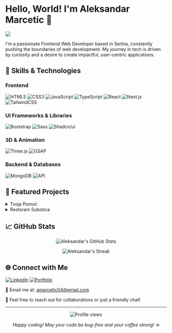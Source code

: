 # Hello, World! I'm Aleksandar Marcetic 👋

<p align="start">
  <img src="https://readme-typing-svg.herokuapp.com/?lines=Frontend+Web+Developer;Always+learning+new+things&font=Fira%20Code&center=true&width=440&height=45&color=f75c7e&vCenter=true&size=22">
</p>

I'm a passionate Frontend Web Developer based in Serbia, constantly pushing the boundaries of web development. My journey in tech is driven by curiosity and a desire to create impactful, user-centric applications.

## 🚀 Skills & Technologies

### Frontend
![HTML5](https://img.shields.io/badge/-HTML5-E34F26?style=flat-square&logo=html5&logoColor=white)
![CSS3](https://img.shields.io/badge/-CSS3-1572B6?style=flat-square&logo=css3)
![JavaScript](https://img.shields.io/badge/-JavaScript-F7DF1E?style=flat-square&logo=javascript&logoColor=black)
![TypeScript](https://img.shields.io/badge/-TypeScript-007ACC?style=flat-square&logo=typescript&logoColor=white)
![React](https://img.shields.io/badge/-React-61DAFB?style=flat-square&logo=react&logoColor=black)
![Next.js](https://img.shields.io/badge/-Next.js-000000?style=flat-square&logo=next.js)
![TailwindCSS](https://img.shields.io/badge/-TailwindCSS-38B2AC?style=flat-square&logo=tailwind-css&logoColor=white)

### UI Frameworks & Libraries
![Bootstrap](https://img.shields.io/badge/-Bootstrap-7952B3?style=flat-square&logo=bootstrap&logoColor=white)
![Sass](https://img.shields.io/badge/-Sass-CC6699?style=flat-square&logo=sass&logoColor=white)
![Shadcn/ui](https://img.shields.io/badge/-Shadcn/ui-000000?style=flat-square&logo=shadcnui&logoColor=white)

### 3D & Animation
![Three.js](https://img.shields.io/badge/-Three.js-000000?style=flat-square&logo=three.js)
![GSAP](https://img.shields.io/badge/-GSAP-88CE02?style=flat-square&logo=greensock&logoColor=white)

### Backend & Databases
![MongoDB](https://img.shields.io/badge/-MongoDB-47A248?style=flat-square&logo=mongodb&logoColor=white)
![API](https://img.shields.io/badge/-API-00000F?style=flat-square&logo=fastapi)

## 🌟 Featured Projects

<details>
<summary>Tvoja Pomoć</summary>

- Description: Tvoja Pomoć je online platforma koja povezuje ljude kojima je potrebna pomoć sa onima koji nude svoje usluge. Cilj je olakšati pronalaženje pomoćnika za razne male poslove, od kućnih popravki do pomoći u dvorištu.
- Tech Stack: React, Next.js, TailwindCSS, MongoDB, Shadcn/ui
- [GitHub Repo](https://github.com/CojaDev/Tvoja-Pomoc)
- [Live Demo](https://tvojapomoc.vercel.app)

</details>

<details>
<summary>Restorani Subotica</summary>

- Description: Restorani Subotica is a web platform showcasing various restaurants in Subotica. Users can browse through a curated list of restaurants, view detailed information about each one, and make reservations directly through the website.
- Tech Stack: React, Next.js, TailwindCSS
- [GitHub Repo](https://github.com/CojaDev/Restorani_Subotica2)
- [Live Demo](https://restoranisubotica.vercel.app)

</details>

## 📈 GitHub Stats

<p align="center">
  <img src="https://github-readme-stats.vercel.app/api?username=CojaDev&show_icons=true&theme=radical" alt="Aleksandar's GitHub Stats" />
</p>

<p align="center">
  <img src="https://github-readme-streak-stats.herokuapp.com/?user=CojaDev&theme=radical" alt="Aleksandar's Streak" />
</p>

## 🌐 Connect with Me

[![LinkedIn](https://img.shields.io/badge/-LinkedIn-0077B5?style=flat-square&logo=LinkedIn&logoColor=white)](https://www.linkedin.com/in/aleksandar-marcetic-b47483202/)
[![Portfolio](https://img.shields.io/badge/-Portfolio-000000?style=flat-square&logo=react&logoColor=white)](https://portfolio-coja.vercel.app/)

📧 Email me at: amarcetic04@email.com

💬 Feel free to reach out for collaborations or just a friendly chat!

---

<p align="center">
  <img src="https://komarev.com/ghpvc/?username=CojaDev&color=blueviolet" alt="Profile views" />
</p>

<p align="center">
  <i>Happy coding! May your code be bug-free and your coffee strong! ☕️</i>
</p>

